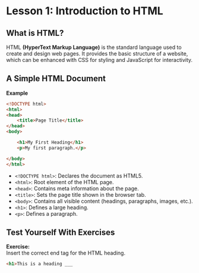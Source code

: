 # **Lesson 1: Introduction to HTML**

## **What is HTML?**

HTML **(HyperText Markup Language)** is the standard language used to create and design web pages. It provides the basic structure of a website, which can be enhanced with CSS for styling and JavaScript for interactivity.

## **A Simple HTML Document**

 **Example**

```html
<!DOCTYPE html>
<html>
<head>
    <title>Page Title</title>
</head>
<body>

    <h1>My First Heading</h1>
    <p>My first paragraph.</p>

</body>
</html>
```
-   `<!DOCTYPE html>`: Declares the document as HTML5.
-   `<html>`: Root element of the HTML page.
-   `<head>`: Contains meta information about the page.
-   `<title>`: Sets the page title shown in the browser tab.
-   `<body>`: Contains all visible content (headings, paragraphs, images, etc.).
-   `<h1>`: Defines a large heading.
-   `<p>`: Defines a paragraph.


## Test Yourself With Exercises

 **Exercise:**  
Insert the correct end tag for the HTML heading.

```html
<h1>This is a heading ___
```

<!--stackedit_data:
eyJoaXN0b3J5IjpbMTA3MzkyODY2OCwyMzIyMTI2NDIsMjc5Nj
M4NjE2LC02NzEzNjI1MTgsLTMzNzUxMTg5OCwtMTMxNjE3MTcw
NCwtNDc1ODU0ODFdfQ==
-->